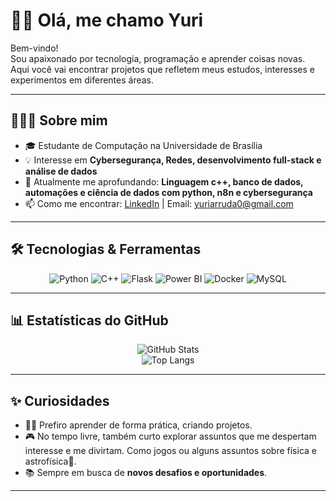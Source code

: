 #  👋🏾 Olá, me chamo Yuri

Bem-vindo!  
Sou apaixonado por tecnologia, programação e aprender coisas novas. Aqui você vai encontrar projetos que refletem meus estudos, interesses e experimentos em diferentes áreas.

---

## 🧑🏾‍💻 Sobre mim
- 🎓 Estudante de Computação na Universidade de Brasília
- 💡 Interesse em **Cybersegurança, Redes, desenvolvimento full-stack e análise de dados**
- 🌱 Atualmente me aprofundando: **Linguagem c++, banco de dados, automações e ciência de dados com python, n8n e cybersegurança**
- 📫 Como me encontrar: [LinkedIn](https://linkedin.com/in/yuri-arruda-062614248/) | Email: yuriarruda0@gmail.com

---

## 🛠️ Tecnologias & Ferramentas
<div align="center">

![Python](https://img.shields.io/badge/Python-3776AB?style=for-the-badge&logo=python&logoColor=white)
![C++](https://img.shields.io/badge/C++-00599C?style=for-the-badge&logo=cplusplus&logoColor=white)
![Flask](https://img.shields.io/badge/Flask-000000?style=for-the-badge&logo=flask&logoColor=white)
![Power BI](https://img.shields.io/badge/Power%20BI-F2C811?style=for-the-badge&logo=powerbi&logoColor=black)
![Docker](https://img.shields.io/badge/Docker-2496ED?style=for-the-badge&logo=docker&logoColor=white)
![MySQL](https://img.shields.io/badge/MySQL-4479A1?style=for-the-badge&logo=mysql&logoColor=white)


</div>

---

## 📊 Estatísticas do GitHub
<div align="center">

![GitHub Stats](https://github-readme-stats.vercel.app/api?username=pyurini&show_icons=true&theme=tokyonight)  
![Top Langs](https://github-readme-stats.vercel.app/api/top-langs/?username=pyurini&layout=compact&theme=tokyonight)

</div>

---

## ✨ Curiosidades
- 🚴‍♂️ Prefiro aprender de forma prática, criando projetos.
- 🎮 No tempo livre, também curto explorar assuntos que me despertam interesse e me divirtam. Como jogos ou alguns assuntos sobre física e astrofísica💫.
- 📚 Sempre em busca de **novos desafios e oportunidades**.

---
